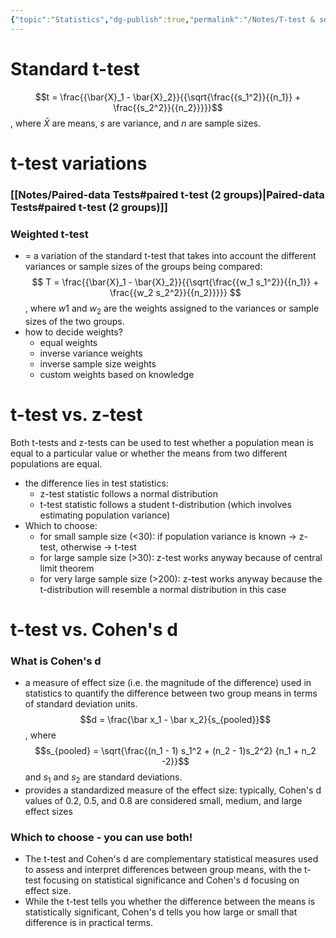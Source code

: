 ```yaml
---
{"topic":"Statistics","dg-publish":true,"permalink":"/Notes/T-test & so on/","dgPassFrontmatter":true,"noteIcon":""}
---
```


# Standard t-test
$$t = \frac{{\bar{X}_1 - \bar{X}_2}}{{\sqrt{\frac{{s_1^2}}{{n_1}} + \frac{{s_2^2}}{{n_2}}}}}$$, where $\bar X$ are means, $s$ are variance, and $n$ are sample sizes. 

# t-test variations

### [[Notes/Paired-data Tests#paired t-test (2 groups)\|Paired-data Tests#paired t-test (2 groups)]]
### Weighted t-test
- = a variation of the standard t-test that takes into account the different variances or sample sizes of the groups being compared: $$ T = \frac{{\bar{X}_1 - \bar{X}_2}}{{\sqrt{\frac{{w_1 s_1^2}}{{n_1}} + \frac{{w_2 s_2^2}}{{n_2}}}}} $$, where $w1_​$ and $w_2$​ are the weights assigned to the variances or sample sizes of the two groups.
- how to decide weights?
	- equal weights
	- inverse variance weights
	- inverse sample size weights
	- custom weights based on knowledge 

# t-test vs. z-test
Both t-tests and z-tests can be used to test whether a population mean is equal to a particular value or whether the means from two different populations are equal.

- the difference lies in test statistics:
	- z-test statistic follows a normal distribution
	- t-test statistic follows a student t-distribution (which involves estimating population variance)
- Which to choose:
    - for small sample size (<30): if population variance is known → z-test, otherwise → t-test
    - for large sample size (>30): z-test works anyway because of central limit theorem
    - for very large sample size (>200): z-test works anyway because the t-distribution will resemble a normal distribution in this case
# t-test vs. Cohen's d

### What is Cohen's d
- a measure of effect size (i.e. the magnitude of the difference) used in statistics to quantify the difference between two group means in terms of standard deviation units. $$d = \frac{\bar x_1 - \bar x_2}{s_{pooled}}$$, where $$s_{pooled} = \sqrt{\frac{(n_1 - 1) s_1^2 + (n_2 - 1)s_2^2} {n_1 + n_2 -2}}$$and $s_1$ and $s_2$ are standard deviations. 
- provides a standardized measure of the effect size: typically, Cohen's d values of 0.2, 0.5, and 0.8 are considered small, medium, and large effect sizes
### Which to choose - you can use both!
- The t-test and Cohen's d are complementary statistical measures used to assess and interpret differences between group means, with the t-test focusing on statistical significance and Cohen's d focusing on effect size.
- While the t-test tells you whether the difference between the means is statistically significant, Cohen's d tells you how large or small that difference is in practical terms.